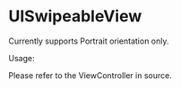 # UISwipeableView


Currently supports Portrait orientation only.

Usage:

Please refer to the ViewController in source.
